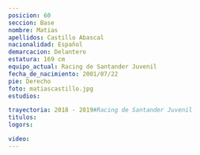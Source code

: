 ```yaml
---
posicion: 60
seccion: Base
nombre: Matias
apellidos: Castillo Abascal
nacionalidad: Español
demarcacion: Delantero
estatura: 169 cm
equipo_actual: Racing de Santander Juvenil
fecha_de_nacimiento: 2001/07/22
pie: Derecho
foto: matiascastillo.jpg
estudios:

trayectoria: 2018 - 2019#Racing de Santander Juvenil
titulos:
logors:

video:
---
```

